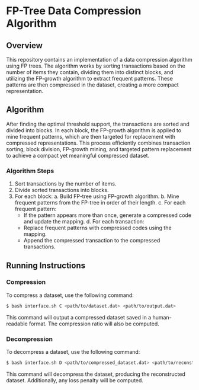 # FP-Tree Data Compression Algorithm

## Overview
This repository contains an implementation of a data compression algorithm using FP trees. The algorithm works by sorting transactions based on the number of items they contain, dividing them into distinct blocks, and utilizing the FP-growth algorithm to extract frequent patterns. These patterns are then compressed in the dataset, creating a more compact representation.

## Algorithm
After finding the optimal threshold support, the transactions are sorted and divided into blocks. In each block, the FP-growth algorithm is applied to mine frequent patterns, which are then targeted for replacement with compressed representations. This process efficiently combines transaction sorting, block division, FP-growth mining, and targeted pattern replacement to achieve a compact yet meaningful compressed dataset.

### Algorithm Steps
1. Sort transactions by the number of items.
2. Divide sorted transactions into blocks.
3. For each block:
   a. Build FP-tree using FP-growth algorithm.
   b. Mine frequent patterns from the FP-tree in order of their length.
   c. For each frequent pattern:
      - If the pattern appears more than once, generate a compressed code and update the mapping.
   d. For each transaction:
      - Replace frequent patterns with compressed codes using the mapping.
      - Append the compressed transaction to the compressed transactions.

## Running Instructions

### Compression
To compress a dataset, use the following command:

```bash
$ bash interface.sh C <path/to/dataset.dat> <path/to/output.dat>
```

This command will output a compressed dataset saved in a human-readable format. The compression ratio will also be computed.

### Decompression
To decompress a dataset, use the following command:

```bash
$ bash interface.sh D <path/to/compressed_dataset.dat> <path/to/reconstructed.dat>
```
This command will decompress the dataset, producing the reconstructed dataset. Additionally, any loss penalty will be computed.


